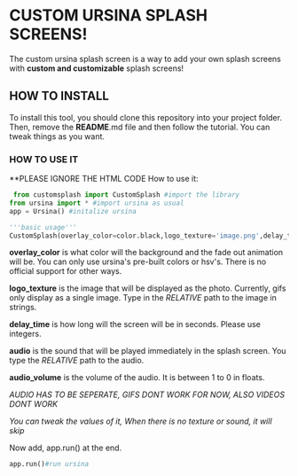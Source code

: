 # CUSTOM URSINA SPLASH SCREENS!

The custom ursina splash screen is a way to add your own splash screens with **custom and customizable** splash screens!


## HOW TO INSTALL
   To install this tool, you should clone this repository into your project folder. Then, remove the __README__.md file and then follow the tutorial. You can tweak things as you want.


### HOW TO USE IT
**PLEASE IGNORE THE HTML CODE 
How to use it:
 ```python
  from customsplash import CustomSplash #import the library
from ursina import * #import ursina as usual
app = Ursina() #initalize ursina

'''basic usage'''
CustomSplash(overlay_color=color.black,logo_texture='image.png',delay_time=4,audio='audio.mp3',audio_volume=1)  #Copy until here
```
__overlay_color__ is what color will the background and the fade out animation will be. You can only use ursina's pre-built colors or hsv's. There is no official support for other ways.

__logo_texture__ is the image that will be displayed as the photo. Currently, gifs only display as a single image. Type in the *RELATIVE* path to the image in strings.

__delay_time__ is how long will the screen will be in seconds. Please use integers.

__audio__ is the sound that will be played immediately in the splash screen. You type the *RELATIVE* path to the audio.

__audio_volume__ is the volume of the audio. It is between 1 to 0 in floats.

_AUDIO HAS TO BE SEPERATE, GIFS DONT WORK FOR NOW, ALSO VIDEOS DONT WORK_

*You can tweak the values of it,
When there is no texture or sound, it will skip*

Now add, app.run() at the end.

```python
app.run()#run ursina 
```
